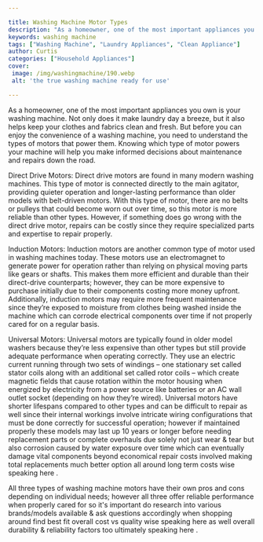 ```yaml
---

title: Washing Machine Motor Types
description: "As a homeowner, one of the most important appliances you own is your washing machine. Not only does it make laundry day a breeze, ...learn more"
keywords: washing machine
tags: ["Washing Machine", "Laundry Appliances", "Clean Appliance"]
author: Curtis
categories: ["Household Appliances"]
cover: 
 image: /img/washingmachine/190.webp
 alt: 'the true washing machine ready for use'

---
```


As a homeowner, one of the most important appliances you own is your washing machine. Not only does it make laundry day a breeze, but it also helps keep your clothes and fabrics clean and fresh. But before you can enjoy the convenience of a washing machine, you need to understand the types of motors that power them. Knowing which type of motor powers your machine will help you make informed decisions about maintenance and repairs down the road.

Direct Drive Motors: Direct drive motors are found in many modern washing machines. This type of motor is connected directly to the main agitator, providing quieter operation and longer-lasting performance than older models with belt-driven motors. With this type of motor, there are no belts or pulleys that could become worn out over time, so this motor is more reliable than other types. However, if something does go wrong with the direct drive motor, repairs can be costly since they require specialized parts and expertise to repair properly.

Induction Motors: Induction motors are another common type of motor used in washing machines today. These motors use an electromagnet to generate power for operation rather than relying on physical moving parts like gears or shafts. This makes them more efficient and durable than their direct-drive counterparts; however, they can be more expensive to purchase initially due to their components costing more money upfront. Additionally, induction motors may require more frequent maintenance since they’re exposed to moisture from clothes being washed inside the machine which can corrode electrical components over time if not properly cared for on a regular basis.

Universal Motors: Universal motors are typically found in older model washers because they’re less expensive than other types but still provide adequate performance when operating correctly. They use an electric current running through two sets of windings – one stationary set called stator coils along with an additional set called rotor coils – which create magnetic fields that cause rotation within the motor housing when energized by electricity from a power source like batteries or an AC wall outlet socket (depending on how they’re wired). Universal motors have shorter lifespans compared to other types and can be difficult to repair as well since their internal workings involve intricate wiring configurations that must be done correctly for successful operation; however if maintained properly these models may last up 10 years or longer before needing replacement parts or complete overhauls due solely not just wear & tear but also corrosion caused by water exposure over time which can eventually damage vital components beyond economical repair costs involved making total replacements much better option all around long term costs wise speaking here . 

 All three types of washing machine motors have their own pros and cons depending on individual needs; however all three offer reliable performance when properly cared for so it's important do research into various brands/models available & ask questions accordingly when shopping around find best fit overall cost vs quality wise speaking here as well overall durability & reliability factors too ultimately speaking here .
